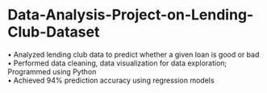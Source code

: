 # Data-Analysis-Project-on-Lending-Club-Dataset

• Analyzed lending club data to predict whether a given loan is good or bad  
• Performed data cleaning, data visualization for data exploration; Programmed using Python  
• Achieved 94% prediction accuracy using regression models 
